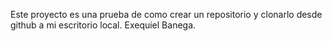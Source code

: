 Este proyecto es una prueba de como crear un repositorio y clonarlo desde github a mi escritorio local.
Exequiel Banega.